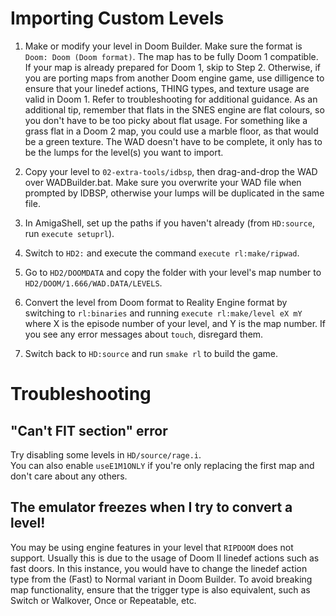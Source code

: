 # Importing Custom Levels

1. Make or modify your level in Doom Builder. Make sure the format is ``Doom: Doom (Doom format)``. The map has to be fully Doom 1 compatible. If your map is already prepared for Doom 1, skip to Step 2. Otherwise, if you are porting maps from another Doom engine game, use dilligence to ensure that your linedef actions, THING types, and texture usage are valid in Doom 1. Refer to troubleshooting for additional guidance. As an additional tip, remember that flats in the SNES engine are flat colours, so you don't have to be too picky about flat usage. For something like a grass flat in a Doom 2 map, you could use a marble floor, as that would be a green texture. The WAD doesn't have to be complete, it only has to be the lumps for the level(s) you want to import.

2. Copy your level to ``02-extra-tools/idbsp``, then drag-and-drop the WAD over WADBuilder.bat. Make sure you overwrite your WAD file when prompted by IDBSP, otherwise your lumps will be duplicated in the same file.

3. In AmigaShell, set up the paths if you haven't already (from ``HD:source``, run ``execute setuprl``). 

4. Switch to ``HD2:`` and execute the command ``execute rl:make/ripwad``.  

5. Go to ``HD2/DOOMDATA`` and copy the folder with your level's map number to ``HD2/DOOM/1.666/WAD.DATA/LEVELS``. 

6. Convert the level from Doom format to Reality Engine format by switching to ``rl:binaries`` and running ``execute rl:make/level eX mY`` where X is the episode number of your level, and Y is the map number. If you see any error messages about ``touch``, disregard them.  

7. Switch back to ``HD:source`` and run ``smake rl`` to build the game.  

# Troubleshooting

## "Can't FIT section" error
Try disabling some levels in ``HD/source/rage.i``.  
You can also enable ``useE1M1ONLY`` if you're only replacing the first map and don't care about any others.  

## The emulator freezes when I try to convert a level!
You may be using engine features in your level that ``RIPDOOM`` does not support. Usually this is due to the usage of Doom II linedef actions such as fast doors. In this instance, you would have to change the linedef action type from the (Fast) to Normal variant in Doom Builder. To avoid breaking map functionality, ensure that the trigger type is also equivalent, such as Switch or Walkover, Once or Repeatable, etc.